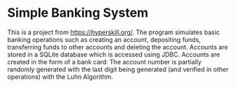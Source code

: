 # Simple Banking System
 
This is a project from https://hyperskill.org/. The program simulates basic banking operations such as creating an account, depositing funds, transferring funds to other accounts and deleting the account. Accounts are stored in a SQLite database which is accessed using JDBC. Accounts are created in the form of a bank card: The account number is partially randomly generated with the last digit being generated (and verified in other operations) with the Luhn Algorithm. 
